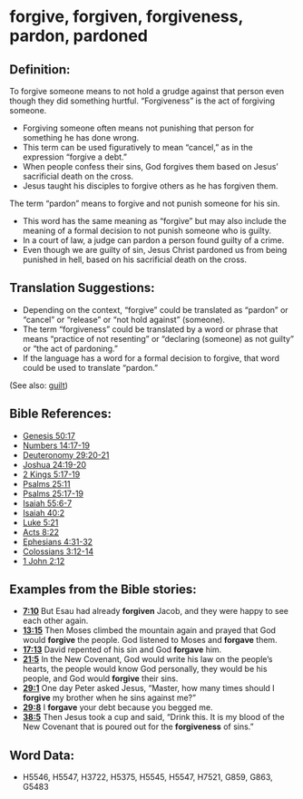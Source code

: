 # forgive, forgiven, forgiveness, pardon, pardoned

## Definition:

To forgive someone means to not hold a grudge against that person even though they did something hurtful. “Forgiveness” is the act of forgiving someone.

* Forgiving someone often means not punishing that person for something he has done wrong.
* This term can be used figuratively to mean “cancel,” as in the expression “forgive a debt.”
* When people confess their sins, God forgives them based on Jesus’ sacrificial death on the cross.
* Jesus taught his disciples to forgive others as he has forgiven them.

The term “pardon” means to forgive and not punish someone for his sin.

* This word has the same meaning as “forgive” but may also include the meaning of a formal decision to not punish someone who is guilty.
* In a court of law, a judge can pardon a person found guilty of a crime.
* Even though we are guilty of sin, Jesus Christ pardoned us from being punished in hell, based on his sacrificial death on the cross.

## Translation Suggestions:

* Depending on the context, “forgive” could be translated as “pardon” or “cancel” or “release” or “not hold against” (someone).
* The term “forgiveness” could be translated by a word or phrase that means “practice of not resenting” or “declaring (someone) as not guilty” or “the act of pardoning.”
* If the language has a word for a formal decision to forgive, that word could be used to translate “pardon.”

(See also: [guilt](../kt/guilt.md))

## Bible References:

* [Genesis 50:17](rc://en/tn/help/gen/50/17)
* [Numbers 14:17-19](rc://en/tn/help/num/14/17)
* [Deuteronomy 29:20-21](rc://en/tn/help/deu/29/20)
* [Joshua 24:19-20](rc://en/tn/help/jos/24/19)
* [2 Kings 5:17-19](rc://en/tn/help/2ki/05/17)
* [Psalms 25:11](rc://en/tn/help/psa/025/11)
* [Psalms 25:17-19](rc://en/tn/help/psa/025/017)
* [Isaiah 55:6-7](rc://en/tn/help/isa/55/06)
* [Isaiah 40:2](rc://en/tn/help/isa/40/02)
* [Luke 5:21](rc://en/tn/help/luk/05/21)
* [Acts 8:22](rc://en/tn/help/act/08/22)
* [Ephesians 4:31-32](rc://en/tn/help/eph/04/31)
* [Colossians 3:12-14](rc://en/tn/help/col/03/12)
* [1 John 2:12](rc://en/tn/help/1jn/02/12)

## Examples from the Bible stories:

* __[7:10](rc://en/tn/help/obs/07/10)__ But Esau had already __forgiven__ Jacob, and they were happy to see each other again.
* __[13:15](rc://en/tn/help/obs/13/15)__ Then Moses climbed the mountain again and prayed that God would __forgive__ the people. God listened to Moses and __forgave__ them.
* __[17:13](rc://en/tn/help/obs/17/13)__ David repented of his sin and God __forgave__ him.
* __[21:5](rc://en/tn/help/obs/21/05)__ In the New Covenant, God would write his law on the people’s hearts, the people would know God personally, they would be his people, and God would __forgive__ their sins.
* __[29:1](rc://en/tn/help/obs/29/01)__ One day Peter asked Jesus, “Master, how many times should I __forgive__ my brother when he sins against me?”
* __[29:8](rc://en/tn/help/obs/29/08)__ I __forgave__ your debt because you begged me.
* __[38:5](rc://en/tn/help/obs/38/05)__ Then Jesus took a cup and said, “Drink this. It is my blood of the New Covenant that is poured out for the __forgiveness__ of sins.”

## Word Data:

* H5546, H5547, H3722, H5375, H5545, H5547, H7521, G859, G863, G5483

